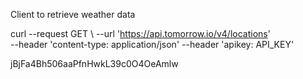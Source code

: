 Client to retrieve weather data

curl --request GET \ 
  --url 'https://api.tomorrow.io/v4/locations' \
  --header 'content-type: application/json'
  --header 'apikey: API_KEY'

  jBjFa4Bh506aaPfnHwkL39c0O4OeAmlw


  